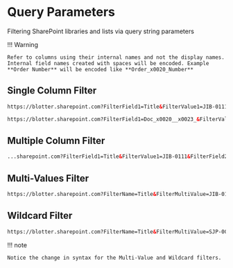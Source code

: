 # Query Parameters

Filtering SharePoint libraries and lists via query string parameters

!!! Warning

    Refer to columns using their internal names and not the display names. Internal field names created with spaces will be encoded. Example **Order Number** will be encoded like **Order_x0020_Number**

## Single Column Filter

```html title="Syntax"
https://blotter.sharepoint.com?FilterField1=Title&FilterValue1=JIB-0111
```

```html title="Syntax for Encoded Field"
https://blotter.sharepoint.com?FilterField1=Doc_x0020__x0023_&FilterValue1=JIB-0111
```

## Multiple Column Filter

```html title="Syntax"
...sharepoint.com?FilterField1=Title&FilterValue1=JIB-0111&FilterField2=ApprovalStatus&FilterValue2=Rejected
```

## Multi-Values Filter

```html title="Syntax"
https://blotter.sharepoint.com?FilterName=Title&FilterMultiValue=JIB-0111;SOP-0212;SJP-0025
```

## Wildcard Filter

```html title="Syntax"
https://blotter.sharepoint.com?FilterName=Title&FilterMultiValue=SJP-002*
```

!!! note

    Notice the change in syntax for the Multi-Value and Wildcard filters.
